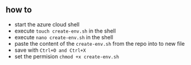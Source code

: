 ## how to
- start the azure cloud shell
- execute `touch create-env.sh` in the shell
- execute `nano create-env.sh` in the shell
- paste the content of the `create-env.sh` from the repo into to new file
- save with `Ctrl+O and Ctrl+X`
- set the permision `chmod +x create-env.sh` 
